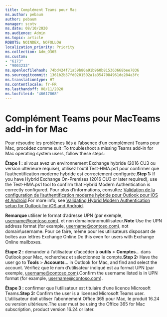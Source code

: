 ```yaml
---
title: Complément Teams pour Mac
ms.author: pebaum
author: pebaum
manager: scotv
ms.date: 08/10/2020
ms.audience: Admin
ms.topic: article
ROBOTS: NOINDEX, NOFOLLOW
localization_priority: Priority
ms.collection: Adm_O365
ms.custom:
- "6173"
- "9003233"
ms.openlocfilehash: 74bd424f71a59b80a91b960b815363668bee7036
ms.sourcegitcommit: 1361b2b37fd0201502a1a3547084961de284a3fc
ms.translationtype: HT
ms.contentlocale: fr-FR
ms.lasthandoff: 08/11/2020
ms.locfileid: "46617068"
---
```

# <a name="teams-add-in-for-mac"></a><span data-ttu-id="8cd08-102">Complément Teams pour Mac</span><span class="sxs-lookup"><span data-stu-id="8cd08-102">Teams add-in for Mac</span></span>

<span data-ttu-id="8cd08-103">Pour résoudre les problèmes liés à l’absence d’un complément Teams pour Mac, procédez comme suit :</span><span class="sxs-lookup"><span data-stu-id="8cd08-103">To troubleshoot a missing Teams add-in for Mac operating system users, follow these steps:</span></span>

<span data-ttu-id="8cd08-104">**Étape 1 :** si vous avez un environnement Exchange hybride (2016 CU3 ou version ultérieure requise), utilisez l’outil Test-HMA.ps1 pour confirmer que l’authentification moderne hybride est correctement configurée.</span><span class="sxs-lookup"><span data-stu-id="8cd08-104">**Step 1:** If you have Hybrid Exchange On-Premises (2016 CU3 or later required), use the Test-HMA.ps1 tool to confirm that Hybrid Modern Authentication is correctly configured.</span></span> <span data-ttu-id="8cd08-105">Pour plus d’informations, consultez [Validation de la configuration de l’authentification moderne hybride pour Outlook pour iOS et Android](https://aka.ms/AA980zq).</span><span class="sxs-lookup"><span data-stu-id="8cd08-105">For more info, see [Validating Hybrid Modern Authentication setup for Outlook for iOS and Android](https://aka.ms/AA980zq).</span></span>  

<span data-ttu-id="8cd08-106">**Remarque** utiliser le format d’adresse UPN (par exemple, [username@contoso.com](mailto:username@contoso.com)), et non domaine\nomutilisateur.</span><span class="sxs-lookup"><span data-stu-id="8cd08-106">**Note** Use the UPN address format (for example, [username@contoso.com](mailto:username@contoso.com)), not domain\username.</span></span> <span data-ttu-id="8cd08-107">Pour ce faire, même pour les utilisateurs disposant de boîtes aux lettres Exchange Online.</span><span class="sxs-lookup"><span data-stu-id="8cd08-107">Do this even for users with Exchange Online mailboxes.</span></span>

<span data-ttu-id="8cd08-108">**Étape 2 :** demander à l’utilisateur d’accéder à **outils** > **Comptes**... dans Outlook pour Mac, recherchez et sélectionnez le compte.</span><span class="sxs-lookup"><span data-stu-id="8cd08-108">**Step 2:** Have the user go to **Tools** > **Accounts**... in Outlook for Mac, and find and select the account.</span></span> <span data-ttu-id="8cd08-109">Vérifiez que le nom d’utilisateur indiqué est au format UPN (par exemple, [username@contoso.com](mailto:username@contoso.com)).</span><span class="sxs-lookup"><span data-stu-id="8cd08-109">Confirm the username listed is in UPN format (for example, [username@contoso.com](mailto:username@contoso.com)).</span></span>

<span data-ttu-id="8cd08-110">**Étape 3 :** confirmer que l’utilisateur est titulaire d’une licence Microsoft Teams.</span><span class="sxs-lookup"><span data-stu-id="8cd08-110">**Step 3:** Confirm the user is a licensed Microsoft Teams user.</span></span> <span data-ttu-id="8cd08-111">L’utilisateur doit utiliser l’abonnement Office 365 pour Mac, le produit 16.24 ou version ultérieure.</span><span class="sxs-lookup"><span data-stu-id="8cd08-111">The user must be using the Office 365 for Mac subscription, product version 16.24 or later.</span></span>